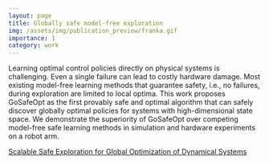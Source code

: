 ```yaml
---
layout: page
title: Globally safe model-free exploration
img: /assets/img/publication_preview/franka.gif
importance: 1
category: work
---
```


Learning optimal control policies directly on physical systems is challenging.
Even a single failure can lead to costly hardware damage. Most existing
model-free learning methods that guarantee safety, i.e., no failures, during
exploration are limited to local optima. This work proposes GoSafeOpt as the
first provably safe and optimal algorithm that can safely discover globally
optimal policies for systems with high-dimensional state space. We demonstrate
the superiority of GoSafeOpt over competing model-free safe learning methods in
simulation and hardware experiments on a robot arm.

<p><a href="{{ "/GoSafeOpt/main_project.html" | relative_url }}"> Scalable Safe Exploration for Global Optimization of Dynamical Systems</a></p>


